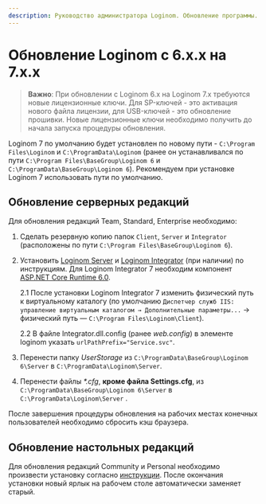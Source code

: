 ```yaml
---
description: Руководство администратора Loginom. Обновление программы.
---
```

# Обновление Loginom с 6.x.x на 7.x.x

> **Важно**: При обновлении с Loginom 6.x на Loginom 7.x требуются новые лицензионные ключи. Для SP-ключей - это активация нового файла лицензии, для USB-ключей - это обновление прошивки. Новые лицензионные ключи необходимо получить до начала запуска процедуры обновления.

Loginom 7 по умолчанию будет установлен по новому пути - `C:\Program Files\Loginom` и `C:\ProgramData\Loginom` (ранее он устанавливался по пути `C:\Program Files\BaseGroup\Loginom 6` и `C:\ProgramData\BaseGroup\Loginom 6`). Рекомендуем при установке Loginom 7 использовать пути по умолчанию.

## Обновление серверных редакций
Для обновления редакций Team, Standard, Enterprise необходимо:

1. Сделать резервную копию папок `Client`, `Server` и `Integrator` (расположены по пути `C:\Program Files\BaseGroup\Loginom 6`).
2. Установить [Loginom Server](./../windows/server/setup.md) и [Loginom Integrator](./../windows/integrator/setup.md) (при наличии) по инструкциям. Для Loginom Integrator 7 необходим компонент [ASP.NET Core Runtime 6.0](https://dotnet.microsoft.com/en-us/download/dotnet/6.0).

   2.1 После установки Loginom Integrator 7 изменить физический путь к виртуальному каталогу (по умолчанию `Диспетчер служб IIS: управление виртуальным каталогом → Дополнительные параметры...` → физический путь — `C:\Program Files\Loginom\Client`).

   2.2 В файле Integrator.dll.config (ранее *web.config*) в элементе loginom указать `urlPathPrefix="Service.svc"`.
3. Перенести папку *UserStorage* из `C:\ProgramData\BaseGroup\Loginom 6\Server` в `C:\ProgramData\Loginom\Server`.
4. Перенести файлы _*.cfg_, **кроме файла Settings.cfg**, из `C:\ProgramData\BaseGroup\Loginom 6\Server` в `C:\ProgramData\Loginom\Server` .

После завершения процедуры обновления на рабочих местах конечных пользователей необходимо сбросить кэш браузера.

## Обновление настольных редакций
Для обновления  редакций Community и Personal необходимо
произвести установку согласно [инструкции](./../desktop/setup.md). После окончания установки новый ярлык на рабочем столе автоматически заменяет старый.
